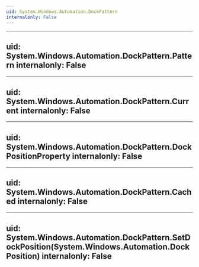 ```yaml
---
uid: System.Windows.Automation.DockPattern
internalonly: False
---
```


---
uid: System.Windows.Automation.DockPattern.Pattern
internalonly: False
---

---
uid: System.Windows.Automation.DockPattern.Current
internalonly: False
---

---
uid: System.Windows.Automation.DockPattern.DockPositionProperty
internalonly: False
---

---
uid: System.Windows.Automation.DockPattern.Cached
internalonly: False
---

---
uid: System.Windows.Automation.DockPattern.SetDockPosition(System.Windows.Automation.DockPosition)
internalonly: False
---
